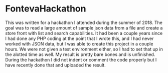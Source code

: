 # FontevaHackathon
This was written for a hackathon I attended during the summer of 2018. The goal was to read a large amount of sample json data from a file and create a store front with list and search capabilities. It had been a couple years since I had done any PHP coding at the point that I wrote this, and I had never worked with JSON data, but I was able to create this project in a couple hours. We were not given a test environment either, so I had to set that up in the alotted time as well. My result is pretty bare bones and is unfinished. During the hackathon I did not indent or comment the code properly but I have recently done that and uploaded the result.
